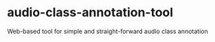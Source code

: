 # audio-class-annotation-tool
Web-based tool for simple and straight-forward audio class annotation

